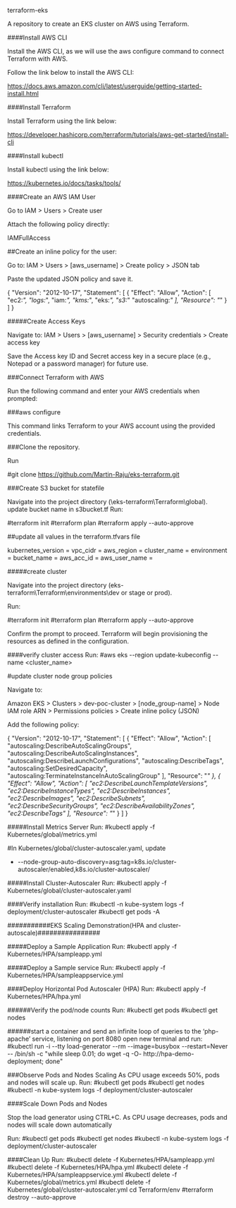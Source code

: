 terraform-eks

A repository to create an EKS cluster on AWS using Terraform.

####Install AWS CLI

Install the AWS CLI, as we will use the aws configure command to connect Terraform with AWS.

Follow the link below to install the AWS CLI:

https://docs.aws.amazon.com/cli/latest/userguide/getting-started-install.html

####Install Terraform

Install Terraform using the link below:

https://developer.hashicorp.com/terraform/tutorials/aws-get-started/install-cli

####Install kubectl

Install kubectl using the link below:

https://kubernetes.io/docs/tasks/tools/

####Create an AWS IAM User

Go to IAM > Users > Create user

Attach the following policy directly:

IAMFullAccess

##Create an inline policy for the user:

Go to: IAM > Users > [aws_username] > Create policy > JSON tab

Paste the updated JSON policy and save it.

{
	"Version": "2012-10-17",
	"Statement": [
		{
			"Effect": "Allow",
			"Action": [
				"ec2:*",
				"logs:*",
				"iam:*",
				"kms:*",
				"eks:*",
				"s3:*"
				"autoscaling:*"
			],
			"Resource": "*"
		}
	]
}

#####Create Access Keys


Navigate to: IAM > Users > [aws_username] > Security credentials > Create access key

Save the Access key ID and Secret access key in a secure place (e.g., Notepad or a password manager) for future use.

###Connect Terraform with AWS

Run the following command and enter your AWS credentials when prompted:

###aws configure

This command links Terraform to your AWS account using the provided credentials.

###Clone the repository.

Run

#git clone https://github.com/Martin-Raju/eks-terraform.git



###Create S3 bucket for statefile

Navigate into the project directory (\eks-terraform\Terraform\global).
update bucket name in s3bucket.tf
Run:

#terraform init
#terraform plan
#terraform apply --auto-approve

##update all  values in the terraform.tfvars file

kubernetes_version = 
vpc_cidr = 
aws_region = 
cluster_name = 
environment = 
bucket_name = 
aws_acc_id = 
aws_user_name = 

#####create cluster

Navigate into the project directory (eks-terraform\Terraform\environments\dev or stage or prod).

Run:

#terraform init
#terraform plan
#terraform apply --auto-approve

Confirm the prompt to proceed. Terraform will begin provisioning the resources as defined in the configuration.

####verify cluster access
Run:
#aws eks --region <region> update-kubeconfig --name <cluster_name>

#update cluster node group policies

Navigate to:

Amazon EKS > Clusters > dev-poc-cluster > [node_group-name] > Node IAM role ARN > Permissions policies > Create inline policy (JSON)

Add the following policy:


{
	"Version": "2012-10-17",
	"Statement": [
		{
			"Effect": "Allow",
			"Action": [
				"autoscaling:DescribeAutoScalingGroups",
				"autoscaling:DescribeAutoScalingInstances",
				"autoscaling:DescribeLaunchConfigurations",
				"autoscaling:DescribeTags",
				"autoscaling:SetDesiredCapacity",
				"autoscaling:TerminateInstanceInAutoScalingGroup"
			],
			"Resource": "*"
		},
		{
			"Effect": "Allow",
			"Action": [
				"ec2:DescribeLaunchTemplateVersions",
				"ec2:DescribeInstanceTypes",
				"ec2:DescribeInstances",
				"ec2:DescribeImages",
				"ec2:DescribeSubnets",
				"ec2:DescribeSecurityGroups",
				"ec2:DescribeAvailabilityZones",
				"ec2:DescribeTags"
			],
			"Resource": "*"
		}
	]
}

#####Install Metrics Server
Run:
#kubectl apply -f Kubernetes/global/metrics.yml

#In Kubernetes/global/cluster-autoscaler.yaml, update <cluster-name>

  - --node-group-auto-discovery=asg:tag=k8s.io/cluster-autoscaler/enabled,k8s.io/cluster-autoscaler/<cluster-name>

#####Install Cluster-Autoscaler
Run:
#kubectl apply -f Kubernetes/global/cluster-autoscaler.yaml

####Verify installation
Run:
 #kubectl -n kube-system logs -f deployment/cluster-autoscaler
 #kubectl get pods -A


###########EKS Scaling Demonstration(HPA and cluster-autoscale)################


#####Deploy a Sample Application
Run:
#kubectl apply -f Kubernetes/HPA/sampleapp.yml

#####Deploy a Sample service
Run:
#kubectl apply -f Kubernetes/HPA/sampleappservice.yml

####Deploy Horizontal Pod Autoscaler (HPA)
Run:
#kubectl apply -f Kubernetes/HPA/hpa.yml

######Verify the pod/node counts 
Run:
#kubectl get pods 
#kubectl get nodes

######start a container and send an infinite loop of queries to the ‘php-apache’ service, listening on port 8080
open new terminal and run:
#kubectl run -i --tty load-generator --rm --image=busybox --restart=Never -- /bin/sh -c "while sleep 0.01; do wget -q -O- http://hpa-demo-deployment; done"

###Observe Pods and Nodes Scaling 
As CPU usage exceeds 50%, pods and nodes will scale up.
Run:
#kubectl get pods
#kubectl get nodes
#kubectl -n kube-system logs -f deployment/cluster-autoscaler

####Scale Down Pods and Nodes

Stop the load generator using CTRL+C.
As CPU usage decreases, pods and nodes will scale down automatically

Run:
#kubectl get pods
#kubectl get nodes
#kubectl -n kube-system logs -f deployment/cluster-autoscaler

####Clean Up 
Run:
#kubectl delete -f Kubernetes/HPA/sampleapp.yml
#kubectl delete -f Kubernetes/HPA/hpa.yml
#kubectl delete -f Kubernetes/HPA/sampleappservice.yml
#kubectl delete -f Kubernetes/global/metrics.yml
#kubectl delete -f Kubernetes/global/cluster-autoscaler.yml
cd Terraform/env
#terraform destroy --auto-approve
